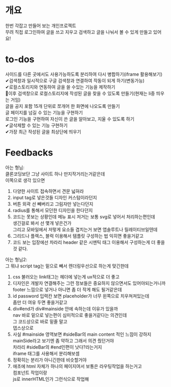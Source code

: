 # 개요
한번 각잡고 만들어 보는 개인프로젝트<br>
무려 직접 로그인하여 글을 쓰고 지우고 검색하고 글을 나눠서 볼 수 있게 만들고 있어요!<br>

# to-dos
사이드를 다른 곳에서도 사용가능하도록 분리하여 다시 병합하기(iframe 활용해보기)<br>
✔검색창과 일시적으로 구글 검색창과 연결하여 작동이 되게 하기(변동가능)<br>
✔로컬스토리지와 연동하여 글을 쓸 수있는 기능을 제작하기<br>
🔨이후 검색창으로 로컬스토리지에 작성된 글을 찾을 수 있도록 만들기(현재는 li중 띄우는 거임)<br>
글을 공지 포함 15개 단위로 쪼개어 한 화면에 나오도록 만들기<br>
글 페이지를 넘길 수 있는 기능을 구현하기<br>
로그인 기능을 구현하여 자신이 쓴 글을 알아보고, 지울 수 있도록 하기<br>
✔글삭제할 수 있는 기능 구현하기<br>
✔가장 최근 작성된 글을 최상단에 띄우기<br>

# Feedbacks
아는 형님:<br>
클론코딩보단 그냥 사이트 하나 만지작거리는거같은데<br>
이쪽으로 생각 있으면<br>
1. 다양한 사이트 접속하면서 견문 넓혀라<br>
2. input tag로 넣은것들 디자인 커스텀이라던지<br>
3. 버튼 외곽 선 빼버리고 그림자만 넣는다던지<br>
4. radius를 통해서 모던한 디자인을 한다던지<br>
5. 코드는 못보는 상황인데 메뉴 표시 저거는 보통 svg로 넣어서 처리하는편인데<br>
생긴걸로 봐서 선 몇개 넣은건가<br>
그리고 모바일에서 저렇게 요소들 겹치는거 보면 앱솔루트나 릴레이티브일텐데<br>
6. 그리드나 플렉스, 블럭 이용해서 템플릿 구성하는 법 익히면 좋을거같고<br>
7. 코드 보는 입장에선 차라리 header 같은 시멘틱 태그 이용해서 구성하는게 더 좋을 것 같다.<br>

아는 형님2:<br>
그 뭐냐 script tag는 밑으로 빼서 렌더링우선으로 하는게 맞긴한데 <br>
1. css 불러오는 link태그는 헤더에 넣는게 ux적으로 더 좋고 <br>
2. 디자인은 개발자 연결해주는 그런 정보들은 중요하지 않으면서도 있어야되는거니까 <br>
footer 느낌으로 넣거나 아니면 좀 더 작게 해도 될거같은데 <br>
4. id password 입력칸 보면 placeholder가 너무 왼쪽으로 치우쳐져있는데  <br>
좀만 더 여유 두면 좋을거같고 <br>
5. div#end가 div#mainside 안에 속하는데 이유가 있을까 <br>
nav 바로 밑으로 넣는편이 심미적으로 좋을거같다는 의견인데 <br>
그 코드상으로 바로 밑줄 말고 <br>
뎁스상으로 <br>
6. 사실 #mainside 영역보면 #sideBar의 main content 적인 느낌이 강하지  <br>
mainSide라고 보기엔 좀 약하고 그래서 의견 줬던거야 <br>
차라리 #sideBar의 #end인편이 낫다?라는거지 <br>
iframe 태그를 사용해서 분리해보셈 <br>
7. 정확히는 분리가 아니긴한데 비슷할거야 <br>
8. 애초에 html 자체가 하나의 페이지여서 보통은 라우팅작업을 하는거고 <br>
컴포넌트 작업이랑 <br>
js로 innerHTML인가 그런식으로 작업해 <br>
